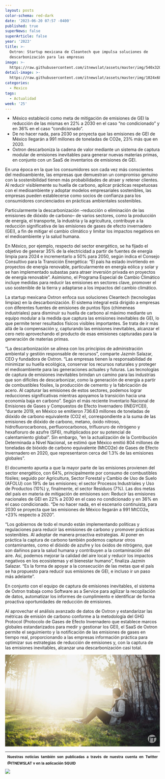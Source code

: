 ```yaml
---
layout: posts
color-schema: red-dark
date: '2023-06-20 07:57 -0400'
published: true
superNews: false
superArticle: false
year: '2023'
title: >-
  Oxtron: Startup mexicana de Cleantech que impulsa soluciones de
  descarbonización para las empresas
image: >-
  https://raw.githubusercontent.com/itnewslat/assets/master/img/540x320/Medio-Ambiente-CO2-p.jpg
detail-image: >-
  https://raw.githubusercontent.com/itnewslat/assets/master/img/1024x680/Medio-Ambiente-CO2-g.jpg
categories:
  - Mexico
tags:
  - Actualidad
week: '25'
---
```


- México estableció como meta de mitigación de emisiones de GEI la reducción de las mismas en 22% a 2030 en el caso “no condicionado” y en 36% en el caso “condicionado”.
- De no hacer nada, para 2030 se proyecta que las emisiones de GEI de México llegarán a 991 millones de toneladas de CO2e, 23% más que en 2020.
- Oxtron descarboniza la cadena de valor mediante un sistema de captura modular de emisiones inevitables para generar nuevas materias primas, en conjunto con un SaaS de inventarios de emisiones de GEI.

En una época en la que los consumidores son cada vez más conscientes del medioambiente, las empresas que demuestran un compromiso genuino con la sostenibilidad tienen más probabilidades de atraer y retener clientes. Al reducir visiblemente su huella de carbono, aplicar prácticas respetuosas con el medioambiente y adoptar modelos empresariales sostenibles, las empresas pueden establecerse como socios de confianza para los consumidores concienciados en prácticas ambientales sostenibles. 

Particularmente la descarbonización –reducción o eliminación de las emisiones de dióxido de carbono– de varios sectores, como la producción de energía, el transporte, la industria y la agricultura, contribuye a la reducción significativa de las emisiones de gases de efecto invernadero (GEI), a fin de mitigar el cambio climático y limitar los impactos negativos en el medioambiente y la salud humana.

En México, por ejemplo, respecto del sector energético, se ha fijado el objetivo de generar 35% de la electricidad a partir de fuentes de energía limpia para 2024 e incrementarlo a 50% para 2050, según indica el Consejo Consultivo para la Transición Energética: “El país ha estado invirtiendo en proyectos de energía renovable, particularmente en energía eólica y solar y se han implementado subastas para atraer inversión privada en proyectos de energía renovable”. Asimismo, el Programa Especial de Cambio Climático incluye medidas para reducir las emisiones en sectores clave, promover el uso sostenible de la tierra y adaptarse a los impactos del cambio climático.

La startup mexicana Oxtron enfoca sus soluciones Cleantech (tecnologías limpias) en la descarbonización. El sistema integral está dirigido a empresas con diferentes fuentes de emisiones de puntos fijos (chimeneas industriales) para disminuir su huella de carbono al máximo mediante un equipo modular a la medida que captura las emisiones inevitables de GEI, lo que permite tener resultados físicos visibles importantes. Se trata de ir más allá de la compensación y, capturando las emisiones inevitables, alcanzar el cero neto aprovechando el producto de esas emisiones capturadas para la generación de materias primas.

“La descarbonización se alinea con los principios de administración ambiental y gestión responsable de recursos”, comparte Jazmín Salazar, CEO y fundadora de Oxtron. “Las empresas tienen la responsabilidad de minimizar su huella ecológica, conservar los recursos naturales y proteger el medioambiente para las generaciones actuales y futuras. Las tecnologías de captura de emisiones inevitables brindan un camino para las industrias que son difíciles de descarbonizar, como la generación de energía a partir de combustibles fósiles, la producción de cemento y la fabricación de acero. Al capturar las emisiones de estos sectores, podemos lograr reducciones significativas mientras apoyamos la transición hacia una economía baja en carbono”.
Según el más reciente Inventario Nacional de Emisiones de Gases y Compuestos de Efecto Invernadero (INEGYCEI), “durante 2019, en México se emitieron 736.63 millones de toneladas de  dióxido de carbono equivalente (CO2 e), correspondiente a la suma de las emisiones de dióxido de carbono, metano, óxido nitroso, hidrofluorocarbonos, perfluorocarbonos, trifluoruro de nitrógeno y hexafloruro de azufre (SF6), multiplicados por su potencial de calentamiento global”. Sin embargo, “en la actualización de la Contribución Determinada a Nivel Nacional, se estimó que México emitió 804 millones de toneladas de bióxido de carbono equivalente (MtCO2e) de Gases de Efecto Invernadero en 2020, que representaron cerca del 1.3% de las emisiones globales”.

El documento apunta a que la mayor parte de las emisiones provienen del sector energético, con 64%, principalmente por consumo de combustibles fósiles; seguido por Agricultura, Sector Forestal y Cambio de Uso de Suelo (AFOLU) con 19% de las emisiones; el sector Procesos Industriales y Uso de Productos (10%) y, finalmente, el sector Residuos (7%). Las dos metas del país en materia de mitigación de emisiones son: Reducir las emisiones nacionales de GEI en 22% a 2030 en el caso no condicionado y en 36% en el caso condicionado. “De no hacer nada, en el escenario continuista, para 2030 se proyecta que las emisiones de México llegarán a 991 MtCO2e, +23% respecto a 2020”.

“Los gobiernos de todo el mundo están implementando políticas y regulaciones para reducir las emisiones de carbono y promover prácticas sostenibles. Al adoptar de manera proactiva estrategias. Al poner en práctica la captura de carbono también podemos capturar otros contaminantes, como el dióxido de azufre y los óxidos de nitrógeno, que son dañinos para la salud humana y contribuyen a la contaminación del aire. Así, podemos mejorar la calidad del aire local y reducir los impactos negativos en los ecosistemas y el bienestar humano”, finaliza Jazmín Salazar. “Es la forma de apoyar a la consecución de las metas que el país se ha propuesto para reducir sus emisiones de GEI, e incluso ir un paso más adelante”.

En conjunto con el equipo de captura de emisiones inevitables, el sistema de Oxtron trabaja como Software as a Service para agilizar la recopilación de datos, automatizar los informes de cumplimiento e identificar de forma proactiva oportunidades de reducción de emisiones. 

Al aprovechar el análisis avanzado de datos de Oxtron y estandarizar las métricas de emisión de carbono conforme a la metodología del GHG Protocol (Protocolo de Gases de Efecto Invernadero que establece marcos globales estandarizados para medir y gestionar los GEI), el SaaS de Oxtron permite el seguimiento y la notificación de las emisiones de gases en tiempo real, proporcionando a las empresas información práctica para optimizar sus estrategias de reducción de emisiones y, con la captura de las emisiones inevitables, alcanzar una descarbonización casi total.

![](https://raw.githubusercontent.com/itnewslat/assets/master/img/540x320/Medio-Ambiente-CO2-p.jpg)

<table style="height: 42px;" width="569">
<tbody>
<tr>
<td style="text-align: justify;"><sub><strong>Nuestras noticias también son publicadas a través de nuestra cuenta en Twitter <a href="https://twitter.com/itnewslat?lang=es">@ITNEWSLAT</a> y en la aplicación <a href="https://squidapp.co/en/">SQUID</a></strong></sub></td>
</tr>
</tbody>
</table>

<img src="https://tracker.metricool.com/c3po.jpg?hash=56f88a41e39ab42c063cc51676587a04"/>